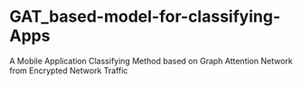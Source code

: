 # GAT_based-model-for-classifying-Apps
A Mobile Application Classifying Method based on Graph Attention Network from Encrypted Network Traffic
